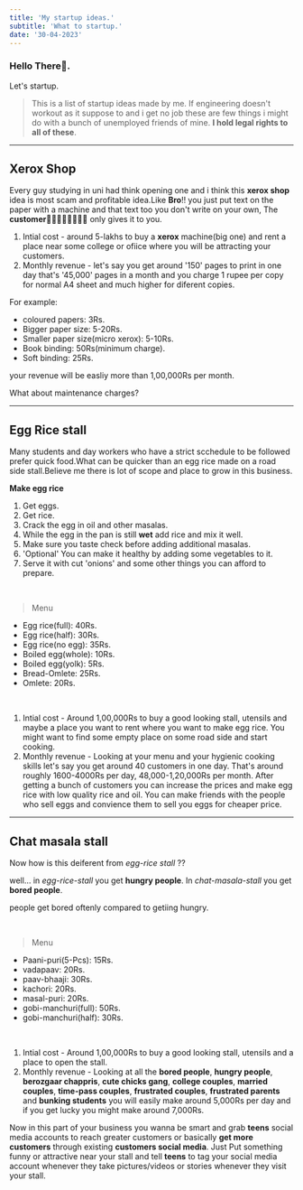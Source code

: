 ```yaml
---
title: 'My startup ideas.'
subtitle: 'What to startup.'
date: '30-04-2023'
---
```


### Hello There🐼.
Let's startup.


> This is a list of startup ideas made by me. If engineering doesn't workout as it suppose to and i get no job these are few things i might do with a bunch of unemployed friends of mine. **I hold legal rights to all of these**.

___

## Xerox Shop
Every guy studying in uni had think opening one and i think this **xerox shop** idea is most scam and profitable idea.Like **Bro**!! you just put text on the paper with a machine and that text too you don't write on your own, The **customer🤑💵💲💸😻💓🥰😍** only gives it to you.

1. Intial cost - around 5-lakhs to buy a **xerox** machine(big one) and rent a place near some college or ofiice where you will be attracting your customers.
2. Monthly revenue - let's say you get around '150' pages to print in one day that's '45,000' pages in a month and you charge 1 rupee per copy for normal A4 sheet and much higher for diferent copies. 

For example:

* coloured papers: 3Rs.
* Bigger paper size: 5-20Rs.
* Smaller paper size(micro xerox): 5-10Rs.
* Book binding: 50Rs(minimum charge).
* Soft binding: 25Rs.

your revenue will be easliy more than 1,00,000Rs per month.

What about maintenance charges?

___

## Egg Rice stall
Many students and day workers who have a strict scchedule to be followed prefer quick food.What can be quicker than an egg rice made on a road side stall.Believe me there is lot of scope and place to grow in this business.

**Make egg rice** <br />
1. Get eggs.
2. Get rice.
3. Crack the egg in oil and other masalas.
4. While the egg in the pan is still **wet** add rice and mix it well.
5. Make sure you taste check before adding additional masalas.
6. 'Optional'  You can make it healthy by adding some vegetables to it.
7. Serve it with cut 'onions' and some other things you can afford to prepare.

<br/>

> Menu


* Egg rice(full): 40Rs.
* Egg rice(half): 30Rs.
* Egg rice(no egg): 35Rs.
* Boiled egg(whole): 10Rs.
* Boiled egg(yolk): 5Rs.
* Bread-Omlete: 25Rs.
* Omlete: 20Rs.

<br/>

1. Intial cost - Around 1,00,000Rs to buy a good looking stall, utensils and maybe a place you want to rent where you want to make egg rice. You might want to find some empty place on some road side and start cooking.
2. Monthly revenue - Looking at your menu and your hygienic cooking skills let's say you get around 40 customers in one day. That's around  roughly 1600-4000Rs per day, 48,000-1,20,000Rs per month. After getting a bunch of customers you can increase the prices and make egg rice with low quality rice and oil. You can make friends with the people who sell eggs and convience them to sell you eggs for cheaper price.

___

## Chat masala stall
Now how is this deiferent from _egg-rice stall_ ??

well... in _egg-rice-stall_ you get **hungry people**. In _chat-masala-stall_ you get **bored people**.

people get bored oftenly compared to getiing hungry.

<br/>

> Menu


* Paani-puri(5-Pcs): 15Rs.
* vadapaav: 20Rs.
* paav-bhaaji: 30Rs.
* kachori: 20Rs.
* masal-puri: 20Rs.
* gobi-manchuri(full): 50Rs.
* gobi-manchuri(half): 30Rs.

<br/>


1. Intial cost - Around 1,00,000Rs to buy a good looking stall, utensils and a place to open the stall.
2. Monthly revenue - Looking at all the **bored people**, **hungry people**, **berozgaar chappris**, **cute chicks gang**, **college couples**, **married couples**, **time-pass couples**, **frustrated couples**, **frustrated parents** and **bunking students** you will easily make around 5,000Rs per day and if you get lucky you might make around 7,000Rs. 

Now in this part of your business you wanna be smart and grab **teens** social media accounts to reach greater customers or basically **get more customers** through existing **customers social media**. Just Put something funny or attractive near your stall and tell **teens** to tag your social media account whenever they take pictures/videos or stories whenever they visit your stall.